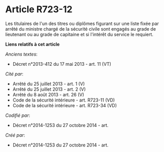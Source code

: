 # Article R723-12

Les titulaires de l'un des titres ou diplômes figurant sur une liste fixée par arrêté du ministre chargé de la sécurité
civile sont engagés au grade de lieutenant ou au grade de capitaine et si l'intérêt du service le requiert.

**Liens relatifs à cet article**

_Anciens textes_:

  - Décret n°2013-412 du 17 mai 2013 - art. 11 (VT)

_Cité par_:

  - Arrêté du 25 juillet 2013 - art. 1 (V)
  - Arrêté du 25 juillet 2013 - art. 2 (V)
  - Arrêté du 8 août 2013 - art. 26 (V)
  - Code de la sécurité intérieure - art. R723-11 (VD)
  - Code de la sécurité intérieure - art. R723-34 (VD)

_Codifié par_:

  - Décret n°2014-1253 du 27 octobre 2014 - art.

_Créé par_:

  - Décret n°2014-1253 du 27 octobre 2014 - art.
